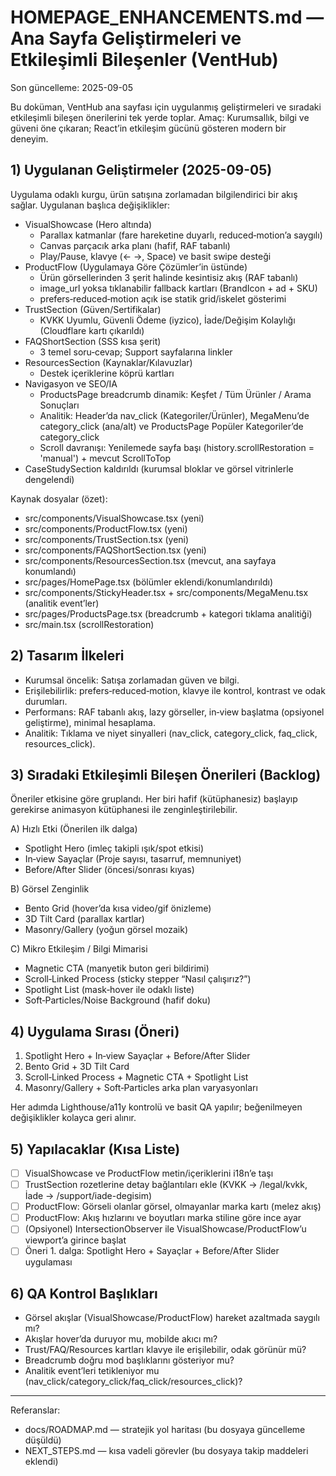 # HOMEPAGE_ENHANCEMENTS.md — Ana Sayfa Geliştirmeleri ve Etkileşimli Bileşenler (VentHub)

Son güncelleme: 2025-09-05

Bu doküman, VentHub ana sayfası için uygulanmış geliştirmeleri ve sıradaki etkileşimli bileşen önerilerini tek yerde toplar. Amaç: Kurumsallık, bilgi ve güveni öne çıkaran; React’in etkileşim gücünü gösteren modern bir deneyim.

## 1) Uygulanan Geliştirmeler (2025-09-05)

Uygulama odaklı kurgu, ürün satışına zorlamadan bilgilendirici bir akış sağlar. Uygulanan başlıca değişiklikler:

- VisualShowcase (Hero altında)
  - Parallax katmanlar (fare hareketine duyarlı, reduced‑motion’a saygılı)
  - Canvas parçacık arka planı (hafif, RAF tabanlı)
  - Play/Pause, klavye (← →, Space) ve basit swipe desteği
- ProductFlow (Uygulamaya Göre Çözümler’in üstünde)
  - Ürün görsellerinden 3 şerit halinde kesintisiz akış (RAF tabanlı)
  - image_url yoksa tıklanabilir fallback kartları (BrandIcon + ad + SKU)
  - prefers‑reduced‑motion açık ise statik grid/iskelet gösterimi
- TrustSection (Güven/Sertifikalar)
  - KVKK Uyumlu, Güvenli Ödeme (iyzico), İade/Değişim Kolaylığı (Cloudflare kartı çıkarıldı)
- FAQShortSection (SSS kısa şerit)
  - 3 temel soru‑cevap; Support sayfalarına linkler
- ResourcesSection (Kaynaklar/Kılavuzlar)
  - Destek içeriklerine köprü kartları
- Navigasyon ve SEO/IA
  - ProductsPage breadcrumb dinamik: Keşfet / Tüm Ürünler / Arama Sonuçları
  - Analitik: Header’da nav_click (Kategoriler/Ürünler), MegaMenu’de category_click (ana/alt) ve ProductsPage Popüler Kategoriler’de category_click
  - Scroll davranışı: Yenilemede sayfa başı (history.scrollRestoration = 'manual') + mevcut ScrollToTop
- CaseStudySection kaldırıldı (kurumsal bloklar ve görsel vitrinlerle dengelendi)

Kaynak dosyalar (özet):
- src/components/VisualShowcase.tsx (yeni)
- src/components/ProductFlow.tsx (yeni)
- src/components/TrustSection.tsx (yeni)
- src/components/FAQShortSection.tsx (yeni)
- src/components/ResourcesSection.tsx (mevcut, ana sayfaya konumlandı)
- src/pages/HomePage.tsx (bölümler eklendi/konumlandırıldı)
- src/components/StickyHeader.tsx + src/components/MegaMenu.tsx (analitik event’ler)
- src/pages/ProductsPage.tsx (breadcrumb + kategori tıklama analitiği)
- src/main.tsx (scrollRestoration)

## 2) Tasarım İlkeleri

- Kurumsal öncelik: Satışa zorlamadan güven ve bilgi.
- Erişilebilirlik: prefers‑reduced‑motion, klavye ile kontrol, kontrast ve odak durumları.
- Performans: RAF tabanlı akış, lazy görseller, in‑view başlatma (opsiyonel geliştirme), minimal hesaplama.
- Analitik: Tıklama ve niyet sinyalleri (nav_click, category_click, faq_click, resources_click).

## 3) Sıradaki Etkileşimli Bileşen Önerileri (Backlog)

Öneriler etkisine göre gruplandı. Her biri hafif (kütüphanesiz) başlayıp gerekirse animasyon kütüphanesi ile zenginleştirilebilir.

A) Hızlı Etki (Önerilen ilk dalga)
- Spotlight Hero (imleç takipli ışık/spot etkisi)
- In‑view Sayaçlar (Proje sayısı, tasarruf, memnuniyet)
- Before/After Slider (öncesi/sonrası kıyas)

B) Görsel Zenginlik
- Bento Grid (hover’da kısa video/gif önizleme)
- 3D Tilt Card (parallax kartlar)
- Masonry/Gallery (yoğun görsel mozaik)

C) Mikro Etkileşim / Bilgi Mimarisi
- Magnetic CTA (manyetik buton geri bildirimi)
- Scroll‑Linked Process (sticky stepper “Nasıl çalışırız?”)
- Spotlight List (mask‑hover ile odaklı liste)
- Soft‑Particles/Noise Background (hafif doku)

## 4) Uygulama Sırası (Öneri)

1. Spotlight Hero + In‑view Sayaçlar + Before/After Slider
2. Bento Grid + 3D Tilt Card
3. Scroll‑Linked Process + Magnetic CTA + Spotlight List
4. Masonry/Gallery + Soft‑Particles arka plan varyasyonları

Her adımda Lighthouse/a11y kontrolü ve basit QA yapılır; beğenilmeyen değişiklikler kolayca geri alınır.

## 5) Yapılacaklar (Kısa Liste)

- [ ] VisualShowcase ve ProductFlow metin/içeriklerini i18n’e taşı
- [ ] TrustSection rozetlerine detay bağlantıları ekle (KVKK → /legal/kvkk, İade → /support/iade-degisim)
- [ ] ProductFlow: Görseli olanlar görsel, olmayanlar marka kartı (melez akış)
- [ ] ProductFlow: Akış hızlarını ve boyutları marka stiline göre ince ayar
- [ ] (Opsiyonel) IntersectionObserver ile VisualShowcase/ProductFlow’u viewport’a girince başlat
- [ ] Öneri 1. dalga: Spotlight Hero + Sayaçlar + Before/After Slider uygulaması

## 6) QA Kontrol Başlıkları

- Görsel akışlar (VisualShowcase/ProductFlow) hareket azaltmada saygılı mı?
- Akışlar hover’da duruyor mu, mobilde akıcı mı?
- Trust/FAQ/Resources kartları klavye ile erişilebilir, odak görünür mü?
- Breadcrumb doğru mod başlıklarını gösteriyor mu?
- Analitik event’leri tetikleniyor mu (nav_click/category_click/faq_click/resources_click)?

---

Referanslar:
- docs/ROADMAP.md — stratejik yol haritası (bu dosyaya güncelleme düşüldü)
- NEXT_STEPS.md — kısa vadeli görevler (bu dosyaya takip maddeleri eklendi)

